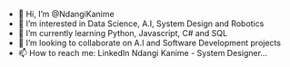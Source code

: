 - 👋 Hi, I’m @NdangiKanime
- 👀 I’m interested in Data Science, A.I, System Design and Robotics
- 🌱 I’m currently learning Python, Javascript, C# and SQL
- 💞️ I’m looking to collaborate on A.I and Software Development projects
- 📫 How to reach me: LinkedIn Ndangi Kanime - System Designer...

<!---
NdangiKanime/NdangiKanime is a ✨ special ✨ repository because its `README.md` (this file) appears on your GitHub profile.
You can click the Preview link to take a look at your changes.
--->
